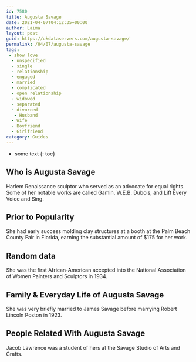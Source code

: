 ```yaml
---
id: 7580
title: Augusta Savage
date: 2021-04-07T04:12:35+00:00
author: Laima
layout: post
guid: https://ukdataservers.com/augusta-savage/
permalink: /04/07/augusta-savage
tags:
 - show love
  - unspecified
  - single
  - relationship
  - engaged
  - married
  - complicated
  - open relationship
  - widowed
  - separated
  - divorced
   - Husband
  - Wife
  - Boyfriend
  - Girlfriend
category: Guides
---
```


* some text
{: toc}


## Who is Augusta Savage
                  
                  
                  
Harlem Renaissance sculptor who served as an advocate for equal rights. Some of her notable works are called Gamin, W.E.B. Dubois, and Lift Every Voice and Sing.
                  
              
            
              
            
                
                
                
## Prior to Popularity
                  
                  
                  
She had early success molding clay structures at a booth at the Palm Beach County Fair in Florida, earning the substantial amount of $175 for her work.
                  
              
            
              
            
                
                
                
## Random data
                  
                  
                  
She was the first African-American accepted into the National Association of Women Painters and Sculptors in 1934.
                  
              
            
              
            
                
                
                
## Family & Everyday Life of Augusta Savage
                  
                  
                  
She was very briefly married to James Savage before marrying Robert Lincoln Poston in 1923.
                  
              
            
              
            
                
                
                
## People Related With Augusta Savage
                  
                  
                  
Jacob Lawrence was a student of hers at the Savage Studio of Arts and Crafts.
                  
              
            
              
            
                
              
            
              
              
            
            
              
            
          
          
          